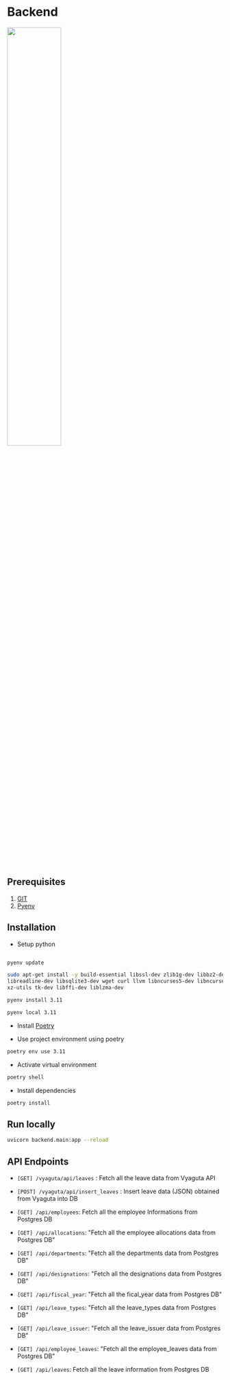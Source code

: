 # Backend

<img src = 'https://fastapi.tiangolo.com/img/logo-margin/logo-teal.png' width=50%>

## Prerequisites

1. [GIT](https://git-scm.com/downloads)
2. [Pyenv](https://github.com/pyenv/pyenv#getting-pyenv)

## Installation

* Setup python

```zsh

pyenv update

sudo apt-get install -y build-essential libssl-dev zlib1g-dev libbz2-dev \
libreadline-dev libsqlite3-dev wget curl llvm libncurses5-dev libncursesw5-dev \
xz-utils tk-dev libffi-dev liblzma-dev

pyenv install 3.11

pyenv local 3.11
```

* Install [Poetry](https://python-poetry.org/docs/)

* Use project environment using poetry

```zsh
poetry env use 3.11
```

* Activate virtual environment

```zsh
poetry shell
```

* Install dependencies

```zsh
poetry install
```

## Run locally

```zsh
uvicorn backend.main:app --reload
```

## API Endpoints

* `[GET] /vyaguta/api/leaves` : Fetch all the leave data from Vyaguta API

* `[POST] /vyaguta/api/insert_leaves` : Insert leave data (JSON) obtained from Vyaguta into DB

* `[GET] /api/employees`: Fetch all the employee Informations from Postgres DB

* `[GET] /api/allocations`: "Fetch all the employee allocations data from Postgres DB"

* `[GET] /api/departments`: "Fetch all the departments data from Postgres DB"

* `[GET] /api/designations`: "Fetch all the designations data from Postgres DB"

* `[GET] /api/fiscal_year`: "Fetch all the fical_year data from Postgres DB"

* `[GET] /api/leave_types`: "Fetch all the leave_types data from Postgres DB"

* `[GET] /api/leave_issuer`: "Fetch all the leave_issuer data from Postgres DB"

* `[GET] /api/employee_leaves`: "Fetch all the employee_leaves data from Postgres DB"

* `[GET] /api/leaves`: Fetch all the leave information from Postgres DB

